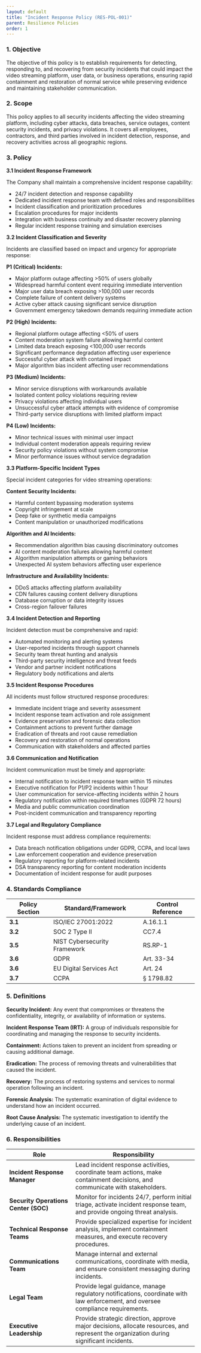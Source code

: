 ```yaml
---
layout: default
title: "Incident Response Policy (RES-POL-001)"
parent: Resilience Policies
order: 1
---
```


### 1. Objective

The objective of this policy is to establish requirements for detecting, responding to, and recovering from security incidents that could impact the video streaming platform, user data, or business operations, ensuring rapid containment and restoration of normal service while preserving evidence and maintaining stakeholder communication.

### 2. Scope

This policy applies to all security incidents affecting the video streaming platform, including cyber attacks, data breaches, service outages, content security incidents, and privacy violations. It covers all employees, contractors, and third parties involved in incident detection, response, and recovery activities across all geographic regions.

### 3. Policy

**3.1 Incident Response Framework**

The Company shall maintain a comprehensive incident response capability:
- 24/7 incident detection and response capability
- Dedicated incident response team with defined roles and responsibilities
- Incident classification and prioritization procedures
- Escalation procedures for major incidents
- Integration with business continuity and disaster recovery planning
- Regular incident response training and simulation exercises

**3.2 Incident Classification and Severity**

Incidents are classified based on impact and urgency for appropriate response:

**P1 (Critical) Incidents:**
- Major platform outage affecting >50% of users globally
- Widespread harmful content event requiring immediate intervention
- Major user data breach exposing >100,000 user records
- Complete failure of content delivery systems
- Active cyber attack causing significant service disruption
- Government emergency takedown demands requiring immediate action

**P2 (High) Incidents:**
- Regional platform outage affecting <50% of users
- Content moderation system failure allowing harmful content
- Limited data breach exposing <100,000 user records
- Significant performance degradation affecting user experience
- Successful cyber attack with contained impact
- Major algorithm bias incident affecting user recommendations

**P3 (Medium) Incidents:**
- Minor service disruptions with workarounds available
- Isolated content policy violations requiring review
- Privacy violations affecting individual users
- Unsuccessful cyber attack attempts with evidence of compromise
- Third-party service disruptions with limited platform impact

**P4 (Low) Incidents:**
- Minor technical issues with minimal user impact
- Individual content moderation appeals requiring review
- Security policy violations without system compromise
- Minor performance issues without service degradation

**3.3 Platform-Specific Incident Types**

Special incident categories for video streaming operations:

**Content Security Incidents:**
- Harmful content bypassing moderation systems
- Copyright infringement at scale
- Deep fake or synthetic media campaigns
- Content manipulation or unauthorized modifications

**Algorithm and AI Incidents:**
- Recommendation algorithm bias causing discriminatory outcomes
- AI content moderation failures allowing harmful content
- Algorithm manipulation attempts or gaming behaviors
- Unexpected AI system behaviors affecting user experience

**Infrastructure and Availability Incidents:**
- DDoS attacks affecting platform availability
- CDN failures causing content delivery disruptions
- Database corruption or data integrity issues
- Cross-region failover failures

**3.4 Incident Detection and Reporting**

Incident detection must be comprehensive and rapid:
- Automated monitoring and alerting systems
- User-reported incidents through support channels
- Security team threat hunting and analysis
- Third-party security intelligence and threat feeds
- Vendor and partner incident notifications
- Regulatory body notifications and alerts

**3.5 Incident Response Procedures**

All incidents must follow structured response procedures:
- Immediate incident triage and severity assessment
- Incident response team activation and role assignment
- Evidence preservation and forensic data collection
- Containment actions to prevent further damage
- Eradication of threats and root cause remediation
- Recovery and restoration of normal operations
- Communication with stakeholders and affected parties

**3.6 Communication and Notification**

Incident communication must be timely and appropriate:
- Internal notification to incident response team within 15 minutes
- Executive notification for P1/P2 incidents within 1 hour
- User communication for service-affecting incidents within 2 hours
- Regulatory notification within required timeframes (GDPR 72 hours)
- Media and public communication coordination
- Post-incident communication and transparency reporting

**3.7 Legal and Regulatory Compliance**

Incident response must address compliance requirements:
- Data breach notification obligations under GDPR, CCPA, and local laws
- Law enforcement cooperation and evidence preservation
- Regulatory reporting for platform-related incidents
- DSA transparency reporting for content moderation incidents
- Documentation of incident response for audit purposes

### 4. Standards Compliance

| **Policy Section** | **Standard/Framework** | **Control Reference** |
| --- | --- | --- |
| **3.1** | ISO/IEC 27001:2022 | A.16.1.1 |
| **3.2** | SOC 2 Type II | CC7.4 |
| **3.5** | NIST Cybersecurity Framework | RS.RP-1 |
| **3.6** | GDPR | Art. 33-34 |
| **3.6** | EU Digital Services Act | Art. 24 |
| **3.7** | CCPA | § 1798.82 |

### 5. Definitions

**Security Incident:** Any event that compromises or threatens the confidentiality, integrity, or availability of information or systems.

**Incident Response Team (IRT):** A group of individuals responsible for coordinating and managing the response to security incidents.

**Containment:** Actions taken to prevent an incident from spreading or causing additional damage.

**Eradication:** The process of removing threats and vulnerabilities that caused the incident.

**Recovery:** The process of restoring systems and services to normal operation following an incident.

**Forensic Analysis:** The systematic examination of digital evidence to understand how an incident occurred.

**Root Cause Analysis:** The systematic investigation to identify the underlying cause of an incident.

### 6. Responsibilities

| Role | Responsibility |
| --- | --- |
| **Incident Response Manager** | Lead incident response activities, coordinate team actions, make containment decisions, and communicate with stakeholders. |
| **Security Operations Center (SOC)** | Monitor for incidents 24/7, perform initial triage, activate incident response team, and provide ongoing threat analysis. |
| **Technical Response Teams** | Provide specialized expertise for incident analysis, implement containment measures, and execute recovery procedures. |
| **Communications Team** | Manage internal and external communications, coordinate with media, and ensure consistent messaging during incidents. |
| **Legal Team** | Provide legal guidance, manage regulatory notifications, coordinate with law enforcement, and oversee compliance requirements. |
| **Executive Leadership** | Provide strategic direction, approve major decisions, allocate resources, and represent the organization during significant incidents. |
